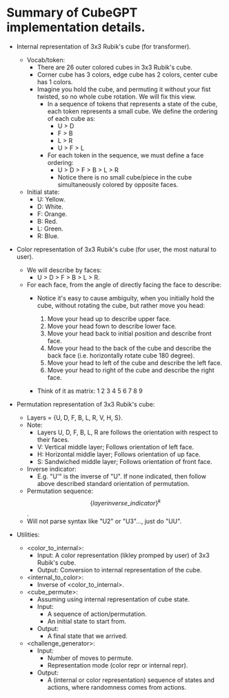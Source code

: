 # Summary of CubeGPT implementation details.



- Internal representation of 3x3 Rubik's cube (for transformer).
	- Vocab/token:
		- There are 26 outer colored cubes in 3x3 Rubik's cube.
		- Corner cube has 3 colors, edge cube has 2 colors, center cube has 1 colors.
		- Imagine you hold the cube, and permuting it without your fist twisted, so no whole cube rotation. We will fix this view.
			- In a sequence of tokens that represents a state of the cube, each token represents a small cube. We define the ordering of each cube as:	
				- U > D
				- F > B
				- L > R
				- U > F > L
			- For each token in the sequence, we must define a face ordering:
				- U > D > F > B > L > R
				- Notice there is no small cube/piece in the cube simultaneously colored by opposite faces.
    - Initial state:
        - U: Yellow.
        - D: White.
        - F: Orange.
        - B: Red.
        - L: Green.
        - R: Blue.



- Color representation of 3x3 Rubik's cube (for user, the most natural to user).
    - We will describe by faces:
        - U > D > F > B > L > R.
    - For each face, from the angle of directly facing the face to describe:
        - Notice it's easy to cause ambiguity, when you initially hold the cube, without rotating the cube, but rather move you head:
            1. Move your head up to describe upper face.
            2. Move your head fown to describe lower face.
            3. Move your head back to initial position and describe front face.
            4. Move your head to the back of the cube and describe the back face (i.e. horizontally rotate cube 180 degree).
            5. Move your head to left of the cube and describe the left face.
            6. Move your head to right of the cube and describe the right face.
            
        - Think of it as matrix:
            1  2  3
            4  5  6
            7  8  9



- Permutation representation of 3x3 Rubik's cube:
    - Layers = {U, D, F, B, L, R, V, H, S}.
    - Note:
        - Layers U, D, F, B, L, R are follows the orientation with respect to their faces.
        - V: Vertical middle layer; Follows orientation of left face.
        - H: Horizontal middle layer; Follows orientation of up face.
        - S: Sandwiched middle layer; Follows orientation of front face.
    - Inverse indicator:
        - E.g. "U'" is the inverse of "U". If none indicated, then follow above described standard orientation of permutation.
    - Permutation sequence:
        $$\{\text{\[layer\]\[inverse\_indicator\]}\}^k$$.
    - Will not parse syntax like "U2" or "U3"..., just do "UU".
        


- Utilities:
    - \<color\_to\_internal\>:
        - Input: A color representation (likley promped by user) of 3x3 Rubik's cube. 
        - Output: Conversion to internal representation of the cube.
    - \<internal\_to\_color\>:
        - Inverse of \<color\_to\_internal\>.
    - \<cube\_permute\>:
        - Assuming using internal representation of cube state.
        - Input:
            - A sequence of action/permutation.
            - An initial state to start from.
        - Output:
            - A final state that we arrived.
    - \<challenge\_generator\>:
        - Input:
            - Number of moves to permute.
            - Representation mode (color repr or internal repr).
        - Output:
            - A (internal or color representation) sequence of states and actions, where randomness comes from actions.

        
